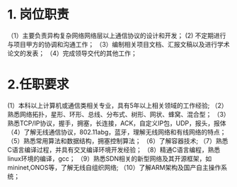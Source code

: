# 1. 岗位职责
（1）主要负责异构复杂网络网络层以上通信协议的设计和开发；
 (2) 不定期进行与项目甲方的协调和沟通工作；
（3）编制相关项目文档、汇报文稿以及进行学术论文的发表；
（4）完成领导交代的其他工作；
# 2.任职要求
 (1）本科以上计算机或通信类相关专业，具有5年以上相关领域的工作经验;
（2）熟悉网络拓扑，星形、环形、总线、分布式、树形、网状、蜂窝、混合型；
（3）熟悉TCP/IP协议，握手，拥塞，长连接，ACK，自定义IP包，UDP，报头，报体
（4）了解无线通信协议，802.11abg，蓝牙，理解无线网络和有线网络的特点；
（5）熟悉常用算法和数据结构，拥塞控制算法；
（6）了解容器技术;
（7）熟悉C语言编译过程，并具有交叉编译环境开发经验；
（8）精通C语言编程，熟悉linux环境的编译，gcc；
（9）熟悉SDN相关的新型网络及其开源框架，如mininet,ONOS等，了解无线自组织网络;
（10）了解ARM架构及国产自主操作系统；
